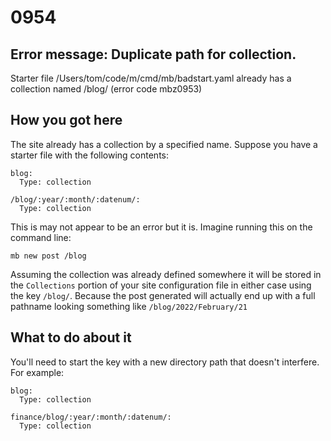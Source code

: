 # 0954

## Error message: Duplicate path for collection. 

Starter file /Users/tom/code/m/cmd/mb/badstart.yaml already has a collection named /blog/ (error code mbz0953)

## How you got here

The site already has a collection by a specified name.
Suppose you have a starter file with the following contents:


```
blog:
  Type: collection 
  
/blog/:year/:month/:datenum/:
  Type: collection
```

This is may not appear to be an error but it is. Imagine running this on the command line:

```
mb new post /blog
```

Assuming the collection was already defined somewhere it will be stored
in the `Collections` portion of your site configuration file in either case 
using the key `/blog/`. Because the post generated will actually end up 
with a full pathname looking something like `/blog/2022/February/21`


## What to do about it

You'll need to start the key with a new directory path that doesn't interfere. For example:


```
blog:
  Type: collection 
  
finance/blog/:year/:month/:datenum/:
  Type: collection
```


